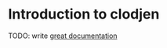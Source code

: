 # Introduction to clodjen

TODO: write [great documentation](http://jacobian.org/writing/what-to-write/)
